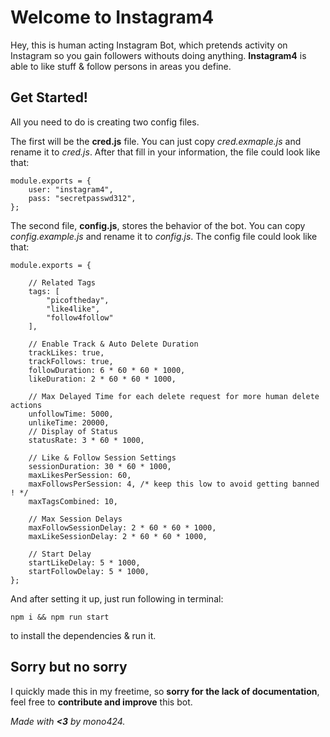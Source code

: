 # Welcome to Instagram4

Hey, this is human acting Instagram Bot, which pretends activity on Instagram so you gain followers withouts doing anything. **Instagram4** is able to like stuff & follow persons in areas you define.

## Get Started!

All you need to do is creating two config files.

The first will be the **cred.js** file. You can just copy *cred.exmaple.js* and rename it to *cred.js*. After that fill in your information, the file could look like that:

    module.exports = {
	    user: "instagram4",
	    pass: "secretpasswd312",
    };

The second file, **config.js**, stores the behavior of the bot. You can copy *config.example.js* and rename it to *config.js*. The config file could look like that:

    module.exports = {
	    
	    // Related Tags
	    tags: [ 
		    "picoftheday", 
		    "like4like", 
		    "follow4follow" 
	    ],
	    
	    // Enable Track & Auto Delete Duration 
	    trackLikes: true, 
	    trackFollows: true, 
	    followDuration: 6 * 60 * 60 * 1000, 
	    likeDuration: 2 * 60 * 60 * 1000, 
	    
		// Max Delayed Time for each delete request for more human delete actions 
		unfollowTime: 5000, 
		unlikeTime: 20000, 
		// Display of Status 
		statusRate: 3 * 60 * 1000, 
		
		// Like & Follow Session Settings 
		sessionDuration: 30 * 60 * 1000, 
		maxLikesPerSession: 60, 
		maxFollowsPerSession: 4, /* keep this low to avoid getting banned ! */
		maxTagsCombined: 10, 
		
		// Max Session Delays 
		maxFollowSessionDelay: 2 * 60 * 60 * 1000, 
		maxLikeSessionDelay: 2 * 60 * 60 * 1000, 
		
		// Start Delay 
		startLikeDelay: 5 * 1000, 
		startFollowDelay: 5 * 1000,
	};
And after setting it up, just run following in terminal:

    npm i && npm run start
to install the dependencies & run it.

## Sorry but no sorry
I quickly made this in my freetime, so **sorry for the lack of documentation**, feel free to **contribute and improve** this bot.

*Made with **<3** by mono424.*
